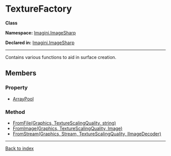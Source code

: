 # TextureFactory

**Class**

**Namespace:** [Imagini.ImageSharp](Imagini.ImageSharp.md)

**Declared in:** [Imagini.ImageSharp](Imagini.ImageSharp.md)

------



Contains various functions to aid in surface creation.


## Members

### Property
* [ArrayPool](Imagini.ImageSharp.TextureFactory.ArrayPool.md)

### Method
* [FromFile(Graphics, TextureScalingQuality, string)](Imagini.ImageSharp.TextureFactory.FromFile(Graphics,TextureScalingQuality,string).md)
* [FromImage<TPixel>(Graphics, TextureScalingQuality, Image<TPixel>)](Imagini.ImageSharp.TextureFactory.FromImage{TPixel}(Graphics,TextureScalingQuality,Image{TPixel}).md)
* [FromStream(Graphics, Stream, TextureScalingQuality, IImageDecoder)](Imagini.ImageSharp.TextureFactory.FromStream(Graphics,Stream,TextureScalingQuality,IImageDecoder).md)

------

[Back to index](index.md)